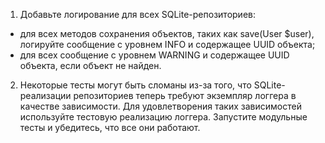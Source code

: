 1. Добавьте логирование для всех SQLite-репозиториев:
* для всех методов сохранения объектов, таких как save(User $user), логируйте сообщение с уровнем INFO и содержащее UUID объекта;
* для всех сообщение с уровнем WARNING и содержащее UUID объекта, если объект не найден.
2. Некоторые тесты могут быть сломаны из-за того, что SQLite-реализации репозиториев теперь требуют экземпляр логгера в качестве зависимости. Для удовлетворения таких зависимостей используйте тестовую реализацию логгера. Запустите модульные тесты и убедитесь, что все они работают.